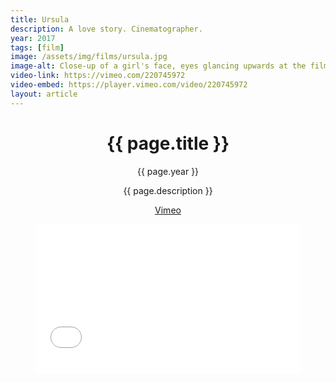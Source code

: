 ```yaml
---
title: Ursula
description: A love story. Cinematographer.
year: 2017
tags: [film]
image: /assets/img/films/ursula.jpg
image-alt: Close-up of a girl's face, eyes glancing upwards at the film title
video-link: https://vimeo.com/220745972
video-embed: https://player.vimeo.com/video/220745972
layout: article
---
```


<header class="intro">
    <h1 class="title">{{ page.title }}</h1>
    <p class="year">{{ page.year }}</p>
    <p class="subtitle">{{ page.description }}</p>
    <div class="platforms">
        <a href="{{ page.video-link }}">Vimeo</a>
    </div>
    <figure>
        <div style="padding:56.25% 0 0 0;position:relative;"><iframe src="{{ page.video-embed }}?title=0&byline=0&portrait=0" style="position:absolute;top:0;left:0;width:100%;height:100%;" frameborder="0" allow="autoplay; fullscreen" allowfullscreen></iframe></div><script src="https://player.vimeo.com/api/player.js"></script>
    </figure>
</header>